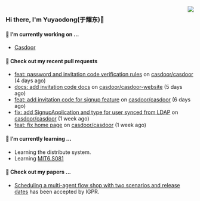 <img align="right" src="https://github-readme-stats.vercel.app/api?username=leo220yuyaodog&show_icons=true&icon_color=805AD5&text_color=718096&bg_color=ffffff&hide_title=true" />

### Hi there, I'm Yuyaodong(于耀东)👋
#### 🔭 I’m currently working on ...
- [Casdoor](https://github.com/casdoor)

#### 🔨 Check out my recent pull requests

- [feat: password and invitation code verification rules](https://github.com/casdoor/casdoor/pull/2258) on [casdoor/casdoor](https://github.com/casdoor/casdoor) (4 days ago)
- [docs: add invitation code docs](https://github.com/casdoor/casdoor-website/pull/554) on [casdoor/casdoor-website](https://github.com/casdoor/casdoor-website) (5 days ago)
- [feat: add invitation code for signup feature](https://github.com/casdoor/casdoor/pull/2249) on [casdoor/casdoor](https://github.com/casdoor/casdoor) (6 days ago)
- [fix: add SignupApplication and type for user synced from LDAP](https://github.com/casdoor/casdoor/pull/2240) on [casdoor/casdoor](https://github.com/casdoor/casdoor) (1 week ago)
- [feat: fix home page](https://github.com/casdoor/casdoor/pull/2236) on [casdoor/casdoor](https://github.com/casdoor/casdoor) (1 week ago)

#### 🌱 I’m currently learning ...
- Learning the distribute system.
- Learning [MIT6.S081](https://pdos.csail.mit.edu/6.828/2021/schedule.html)

#### 📜 Check out my papers ...
- [Scheduling a multi-agent flow shop with two scenarios and release dates](https://www.tandfonline.com/doi/full/10.1080/00207543.2023.2188646) has been accepted by IGPR.

